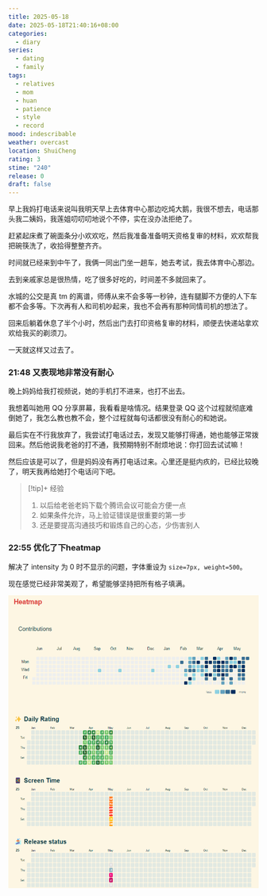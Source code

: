 ```yaml
---
title: 2025-05-18
date: 2025-05-18T21:40:16+08:00
categories:
  - diary
series:
  - dating
  - family
tags:
  - relatives
  - mom
  - huan
  - patience
  - style
  - record
mood: indescribable
weather: overcast
location: ShuiCheng
rating: 3
stime: "240"
release: 0
draft: false
---
```

早上我妈打电话来说叫我明天早上去体育中心那边吃炖大鹅，我很不想去，电话那头我二姨妈，我莲姐叨叨叨地说个不停，实在没办法拒绝了。

赶紧起床煮了碗面条分小欢欢吃，然后我准备准备明天资格复审的材料，欢欢帮我把碗筷洗了，收拾得整整齐齐。

时间就已经来到中午了，我俩一同出门坐一趟车，她去考试，我去体育中心那边。

去到亲戚家总是很热情，吃了很多好吃的，时间差不多就回来了。

水城的公交是真 tm 的离谱，师傅从来不会多等一秒钟，连有腿脚不方便的人下车都不会多等。下次再有人和司机吵起来，我也不会再有那种同情司机的想法了。

回来后躺着休息了半个小时，然后出门去打印资格复审的材料，顺便去快递站拿欢欢给我买的剃须刀。

一天就这样又过去了。

### 21:48 又表现地非常没有耐心

晚上妈妈给我打视频说，她的手机打不进来，也打不出去。

我想着叫她用 QQ 分享屏幕，我看看是啥情况。结果登录 QQ 这个过程就彻底难倒她了，我怎么教也教不会，整个过程就每句话都很没有耐心的和她说。

最后实在不行我放弃了，我尝试打电话过去，发现又能够打得通，她也能够正常拨回来。然后他说我老爸的打不通，我预期特别不耐烦地说：你打回去试试嘛！

然后应该是可以了，但是妈妈没有再打电话过来。心里还是挺内疚的，已经比较晚了，明天我再给她打个电话问下吧。

> [!tip]+ 经验
> 1. 以后给老爸老妈下载个腾讯会议可能会方便一点
> 2. 如果条件允许，马上验证错误是很重要的第一步
> 3. 还是要提高沟通技巧和锻炼自己的心态，少伤害别人

### 22:55 优化了下heatmap

解决了 intensity 为 0 时不显示的问题，字体重设为 `size=7px, weight=500`。

现在感觉已经非常美观了，希望能够坚持把所有格子填满。

![](../../static/images/diary/热力图.png)



